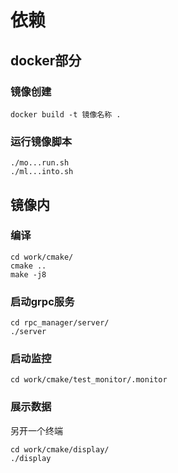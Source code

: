 # 依赖
## docker部分
### 镜像创建 
```shell
docker build -t 镜像名称 .
```

### 运行镜像脚本
```shell
./mo...run.sh
./ml...into.sh
```

## 镜像内
### 编译
```shell
cd work/cmake/
cmake ..
make -j8
```

### 启动grpc服务
```shell
cd rpc_manager/server/
./server

```

### 启动监控
```shell
cd work/cmake/test_monitor/.monitor
```

### 展示数据
另开一个终端  
```shell
cd work/cmake/display/
./display
```